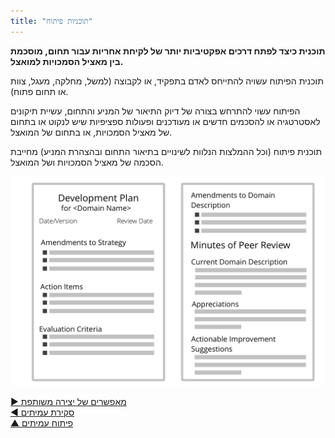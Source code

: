 ```yaml
---
title: "תוכניות פיתוח"
---
```



**תוכנית כיצד לפתח דרכים אפקטיביות יותר של לקיחת אחריות עבור תחום, מוסכמת בין מאציל הסמכויות למואצל.**

תוכנית הפיתוח עשויה להתייחס לאדם בתפקיד, או לקבוצה (למשל, מחלקה, מעגל, צוות או תחום פתוח).

הפיתוח עשוי להתרחש בצורה של דיוק התיאור של המניע והתחום, עשיית תיקונים לאסטרטגיה או להסכמים חדשים או מעודכנים ופעולות ספציפיות שיש לנקוט או בתחום של מאציל הסמכויות, או בתחום של המואצל.

תוכנית פיתוח (וכל ההמלצות הנלוות לשינויים בתיאור התחום ובהצהרת המניע) מחייבת הסכמה של מאציל הסמכויות ושל המואצל.


![inline,fit](img/templates/development-plan-template.png)

[&#9654; מאפשרים של יצירה משותפת](enablers-of-co-creation.html)<br/>[&#9664; סקירת עמיתים](peer-review.html)<br/>[&#9650; פיתוח עמיתים](peer-development.html)

